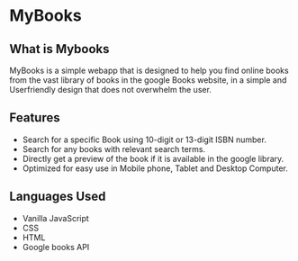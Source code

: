 # MyBooks

## What is Mybooks
MyBooks is a simple webapp that is designed to help you find online books from the vast library of books in the google Books website,
in a simple and Userfriendly design that does not overwhelm the user.

## Features
* Search for a specific Book using 10-digit or 13-digit ISBN number.
* Search for any books with relevant search terms.
* Directly get a preview of the book if it is available in the google library.
* Optimized for easy use in Mobile phone, Tablet and Desktop Computer.

## Languages Used
* Vanilla JavaScript
* CSS
* HTML
* Google books API
